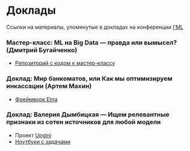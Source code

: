 # Доклады

Ссылки на материалы, упомянутые в докладах на конференции [I’ML](https://imlconf.com/?utm_source=github)

### Мастер-класс: ML на Big Data — правда или вымысел? (Дмитрий Бугайченко)

- [Репозиторий с кодом к мастер-классу](https://github.com/DmitryBugaychenko/iml-sparkml-demo)


### Доклад: Мир банкоматов, или Как мы оптимизируем инкассации (Артем Махин)

- [Фреймворк Etna](https://github.com/etna-team/etna) 


### Доклад: Валерия Дымбицкая — Ищем релевантные признаки из сотен источников для любой модели

- Проект [Upgini](https://github.com/upgini/upgini) 
- [Ноутбуки с задачами](https://github.com/upgini/upgini/tree/main/notebooks)

